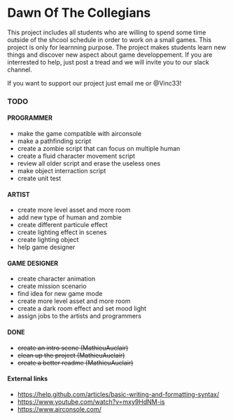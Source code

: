 # Dawn Of The Collegians

This project includes all students who are willing to spend some time outside of the shcool schedule in order to work on a small games. This project is only for learnning purpose. The project makes students learn new things and discover new aspect about game developpement. If you are interrested to help, just post a tread and we will invite you to our slack channel.

If you want to support our project just email me or @Vinc33!


### TODO

#### PROGRAMMER
* make the game compatible with airconsole
* make a pathfinding script
* create a zombie script that can focus on multiple human
* create a fluid character movement script
* review all older script and erase the useless ones
* make object interraction script
* create unit test

#### ARTIST
* create more level asset and more room
* add new type of human and zombie
* create different particule effect
* create lighting effect in scenes
* create lighting object
* help game designer

#### GAME DESIGNER
* create character animation
* create mission scenario
* find idea for new game mode
* create more level asset and more room
* create a dark room effect and set mood light
* assign jobs to the artists and programmers

#### DONE
* ~~create an intro scene (MathieuAuclair)~~
* ~~clean up the project (MathieuAuclair)~~
* ~~create a better readme (MathieuAuclair)~~



#### External links
* https://help.github.com/articles/basic-writing-and-formatting-syntax/
* https://www.youtube.com/watch?v=mxy9HdNM-is
* https://www.airconsole.com/


